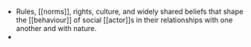 - Rules, [[norms]], rights, culture, and widely shared beliefs that shape the [[behaviour]] of social [[actor]]s in their relationships with one another and with nature.
-
